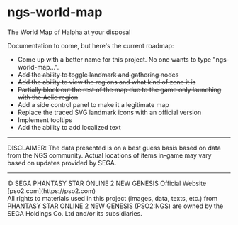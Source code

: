 # ngs-world-map
The World Map of Halpha at your disposal

Documentation to come, but here's the current roadmap:

* Come up with a better name for this project. No one wants to type "ngs-world-map...".
* ~~Add the ability to toggle landmark and gathering nodes~~
* ~~Add the ability to view the regions and what kind of zone it is~~
* ~~Partially block out the rest of the map due to the game only launching with the Aelio region~~
* Add a side control panel to make it a legitimate map
* Replace the traced SVG landmark icons with an official version
* Implement tooltips
* Add the ability to add localized text

<hr/>
DISCLAIMER: 
The data presented is on a best guess basis based on data from the NGS community. Actual locations of items in-game may vary based on updates provided by SEGA.

<hr/>
&copy; SEGA PHANTASY STAR ONLINE 2 NEW GENESIS Official Website [pso2.com](https://pso2.com)
<br/>
All rights to materials used in this project (images, data, texts, etc.) from PHANTASY STAR ONLINE 2 NEW GENESIS (PSO2:NGS) are owned by the SEGA Holdings Co. Ltd and/or its subsidiaries.
